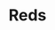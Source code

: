 --- 
title: "Reds"
publishdate: "2019-2-8T16:48:46+02:00"
src: "https://365manga.net/manga/reds"
image: "https://data.365manga.net/images/thumbnails/30609-reds.jpg"
description: " Three students find out they all share the same name--Hiiro Takumi. They quickly become friends and make up nick-names for one another. One boy will go by Takumi and the other will go by Hiiro. The girl is called Mametaku, meaning “Small Takumi.” A strong bond is formed between the three, but what happens when the two boys both start to have stronger feelings for Mametaku? Who will…"
---